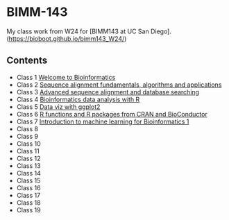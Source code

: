 # BIMM-143

My class work from W24 for [BIMM143 at UC San Diego]. (https://bioboot.github.io/bimm143_W24/)

## Contents

- Class 1 [Welcome to Bioinformatics](https://github.com/richardgao8/BIMM-143/blob/main/Lab1%20BIMM143/lab1%20BIMM143.pdf)
- Class 2 [Sequence alignment fundamentals, algorithms and applications](https://github.com/richardgao8/BIMM-143/blob/main/Lab2%20BIMM143/Lab2%20BIMM143.pdf)
- Class 3 [Advanced sequence alignment and database searching](https://github.com/richardgao8/BIMM-143/blob/main/Lab3%20BIMM143/lab3%20BIMM143.pdf)
- Class 4 [Bioinformatics data analysis with R](https://github.com/richardgao8/BIMM-143/blob/main/Lab4%20BIMM143/lab4%20BIMM143.pdf)
- Class 5 [Data viz with ggplot2](https://github.com/richardgao8/BIMM-143/blob/main/Lab5%20BIMM143/class05/class05.pdf)
- Class 6 [R functions and R packages from CRAN and BioConductor](https://github.com/richardgao8/BIMM-143/blob/main/Lab6%20BIMM143/class06.pdf)
- Class 7 [Introduction to machine learning for Bioinformatics 1](https://github.com/richardgao8/BIMM-143/blob/main/Class07/class07.pdf)
- Class 8 [](https://github.com/richardgao8/BIMM-143/blob/main/Lab8%20BIMM143/class08.pdf)
- Class 9 [](https://github.com/richardgao8/BIMM-143/blob/main/Class09/class09.pdf)
- Class 10 [](https://github.com/richardgao8/BIMM-143/blob/main/Class10/class10.pdf)
- Class 11 [](https://github.com/richardgao8/BIMM-143/blob/main/Class11/Class11.pdf)
- Class 12 [](https://github.com/richardgao8/BIMM-143/blob/main/Lab12%20BIMM143/Class12--Population-ANalysis.pdf)
- Class 13 [](https://github.com/richardgao8/BIMM-143/blob/main/Lab13%20BIMM143/class13.pdf)
- Class 14 [](https://github.com/richardgao8/BIMM-143/blob/main/class14/class14.pdf)
- Class 15 []()
- Class 16 []()
- Class 17 []()
- Class 18 []()
- Class 19 []()
